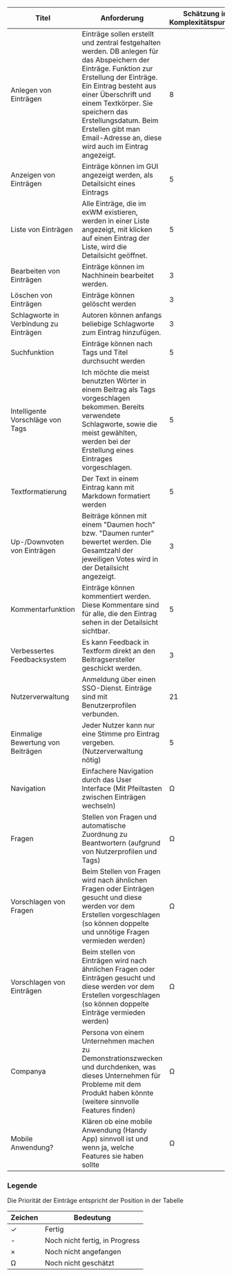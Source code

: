 Titel|Anforderung|Schätzung in Komplexitätspunkten|Fertiggestellt
---|---|---|---
Anlegen von Einträgen|Einträge sollen erstellt und zentral festgehalten werden. DB anlegen für das Abspeichern der Einträge. Funktion zur Erstellung der Einträge. Ein Eintrag besteht aus einer Überschrift und einem Textkörper. Sie speichern das Erstellungsdatum. Beim Erstellen gibt man Email-Adresse an, diese wird auch im Eintrag angezeigt.|8|✓
Anzeigen von Einträgen|Einträge können im GUI angezeigt werden, als Detailsicht eines Eintrags|5|✓
Liste von Einträgen|Alle Einträge, die im exWM existieren, werden in einer Liste angezeigt, mit klicken auf einen Eintrag der Liste, wird die Detailsicht geöffnet.|5|✓
Bearbeiten von Einträgen|Einträge können im Nachhinein bearbeitet werden.|3|✓
Löschen von Einträgen|Einträge können gelöscht werden|3|✓
Schlagworte in Verbindung zu Einträgen|Autoren können anfangs beliebige Schlagworte zum Eintrag hinzufügen.|3|✓
Suchfunktion|Einträge können nach Tags und Titel durchsucht werden|5|✓
Intelligente Vorschläge von Tags|Ich möchte die meist benutzten Wörter in einem Beitrag als Tags vorgeschlagen bekommen. Bereits verwendete Schlagworte, sowie die meist gewählten, werden bei der Erstellung eines Eintrages vorgeschlagen.|5|-
Textformatierung|Der Text in einem Eintrag kann mit Markdown formatiert werden|5|✓
Up-/Downvoten von Einträgen|Beiträge können mit einem "Daumen hoch" bzw. "Daumen runter" bewertet werden. Die Gesamtzahl der jeweiligen Votes wird in der Detailsicht angezeigt.|3|✓
Kommentarfunktion|Einträge können kommentiert werden. Diese Kommentare sind für alle, die den Eintrag sehen in der Detailsicht sichtbar.|5|-
Verbessertes Feedbacksystem|Es kann Feedback in Textform direkt an den Beitragsersteller geschickt werden.|3|✓
Nutzerverwaltung|Anmeldung über einen SSO-Dienst. Einträge sind mit Benutzerprofilen verbunden.|21|-
Einmalige Bewertung von Beiträgen|Jeder Nutzer kann nur eine Stimme pro Eintrag vergeben. (Nutzerverwaltung nötig)|5|✓
Navigation|Einfachere Navigation durch das User Interface (Mit Pfeiltasten zwischen Einträgen wechseln)|Ω|×
Fragen|Stellen von Fragen und automatische Zuordnung zu Beantwortern (aufgrund von Nutzerprofilen und Tags)|Ω|×
Vorschlagen von Fragen|Beim Stellen von Fragen wird nach ähnlichen Fragen oder Einträgen gesucht und diese werden vor dem Erstellen vorgeschlagen (so können doppelte und unnötige Fragen vermieden werden)|Ω|×
Vorschlagen von Einträgen|Beim stellen von Einträgen wird nach ähnlichen Fragen oder Einträgen gesucht und diese werden vor dem Erstellen vorgeschlagen (so können doppelte Einträge vermieden werden)|Ω|×
Companya|Persona von einem Unternehmen machen zu Demonstrationszwecken und durchdenken, was dieses Unternehmen für Probleme mit dem Produkt haben könnte (weitere sinnvolle Features finden)|Ω|×
Mobile Anwendung?|Klären ob eine mobile Anwendung (Handy App) sinnvoll ist und wenn ja, welche Features sie haben sollte|Ω|×

### Legende
Die Priorität der Einträge entspricht der Position in der Tabelle

Zeichen|Bedeutung
---|---
✓|Fertig
-|Noch nicht fertig, in Progress
×|Noch nicht angefangen
Ω|Noch nicht geschätzt
